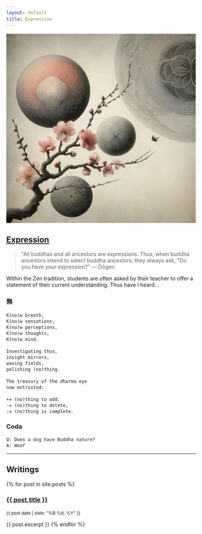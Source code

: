 ```yaml
---
layout: default
title: Expression
---
```


![Expression](./assets/images/expression.png)

## [Expression](https://github.com/cancelself/cancelself.github.io)

> "All buddhas and all ancestors are expressions. Thus, when buddha ancestors intend to select buddha ancestors, they always ask, "Do you have your expression?" — Dōgen

Within the Zen tradition, students are often asked by their teacher to offer a statement of their current understanding. Thus have I heard…

### 無
```
K(no)w breath,
K(no)w sensations,
K(no)w perceptions,
K(no)w thoughts,
K(no)w mind.

Investigating thus,
insight mirrors,
waving fields,
polishing (no)thing.

The treasury of the dharma eye
now entrusted:

+= (no)thing to add,
-= (no)thing to delete,
:= (no)thing is complete.
```

### Coda
```
Q: Does a dog have Buddha nature?
A: Woof
```

---

## Writings

{% for post in site.posts %}
  <h3><a href="{{ post.url }}">{{ post.title }}</a></h3>
  <p><small>{{ post.date | date: "%B %d, %Y" }}</small></p>
  {{ post.excerpt }}
{% endfor %}
